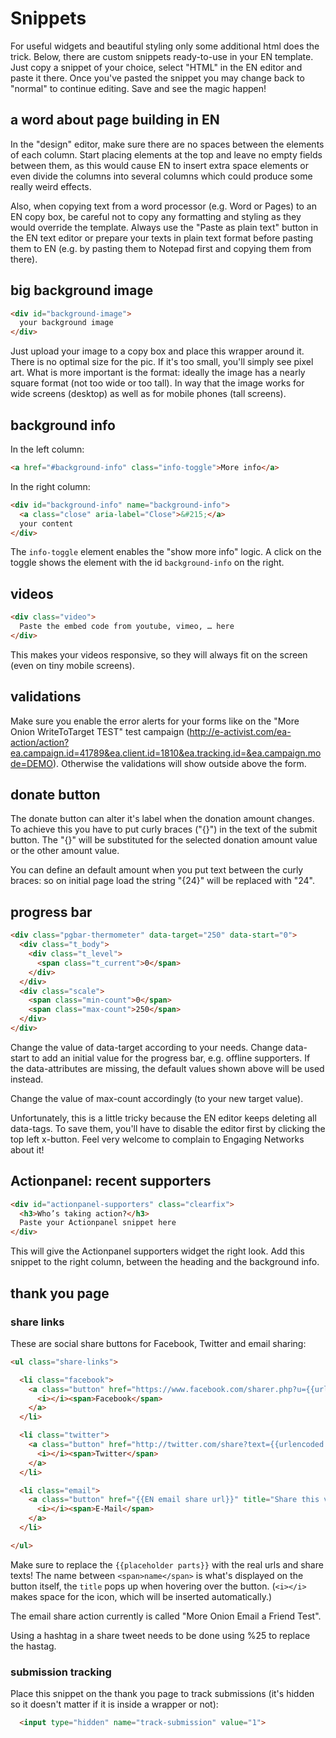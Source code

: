 # Snippets

For useful widgets and beautiful styling only some additional html does the trick. Below, there are custom snippets ready-to-use in your EN template. Just copy a snippet of your choice, select "HTML" in the EN editor and paste it there. Once you've pasted the snippet you may change back to "normal" to continue editing. Save and see the magic happen!

## a word about page building in EN

In the "design" editor, make sure there are no spaces between the elements of each column. Start placing elements at the top and leave no empty fields between them, as this would cause EN to insert extra space elements or even divide the columns into several columns which could produce some really weird effects.

Also, when copying text from a word processor (e.g. Word or Pages) to an EN copy box, be careful not to copy any formatting and styling as they would override the template. Always use the "Paste as plain text" button in the EN text editor or prepare your texts in plain text format before pasting them to EN (e.g. by pasting them to Notepad first and copying them from there).


## big background image

```html
<div id="background-image">
  your background image
</div>
```

Just upload your image to a copy box and place this wrapper around it. There is no optimal size for the pic. If it's too small, you'll simply see pixel art. What is more important is the format: ideally the image has a nearly square format (not too wide or too tall). In way that the image works for wide screens (desktop) as well as for mobile phones (tall screens). 

## background info

In the left column:

```html
<a href="#background-info" class="info-toggle">More info</a>
```

In the right column:

```html
<div id="background-info" name="background-info">
  <a class="close" aria-label="Close">&#215;</a>
  your content
</div>
```

The `info-toggle` element enables the "show more info" logic. A click on the toggle shows the element with the id `background-info` on the right.

## videos

```html
<div class="video">
  Paste the embed code from youtube, vimeo, … here
</div>
```

This makes your videos responsive, so they will always fit on the screen (even on tiny mobile screens).

## validations

Make sure you enable the error alerts for your forms like on the "More Onion WriteToTarget TEST" test campaign (http://e-activist.com/ea-action/action?ea.campaign.id=41789&ea.client.id=1810&ea.tracking.id=&ea.campaign.mode=DEMO). Otherwise the validations will show outside above the form.

## donate button

The donate button can alter it's label when the donation amount changes. To achieve this you have to put curly braces ("{}") in the text of the submit button. The "{}" will be substituted for the selected donation amount value or the other amount value.

You can define an default amount when you put text between the curly braces: so on initial page load the string "{24}" will be replaced with "24".

## progress bar

```html
<div class="pgbar-thermometer" data-target="250" data-start="0">
  <div class="t_body">
    <div class="t_level">
      <span class="t_current">0</span>
    </div>
  </div>
  <div class="scale">
    <span class="min-count">0</span>
    <span class="max-count">250</span>
  </div>
</div>
```

Change the value of data-target according to your needs. Change data-start to add an initial value for the progress bar, e.g. offline supporters. If the data-attributes are missing, the default values shown above will be used instead.

Change the value of max-count accordingly (to your new target value).

Unfortunately, this is a little tricky because the EN editor keeps deleting all data-tags. To save them, you'll have to disable the editor first by clicking the top left x-button. Feel very welcome to complain to Engaging Networks about it!

## Actionpanel: recent supporters

```html
<div id="actionpanel-supporters" class="clearfix">
  <h3>Who’s taking action?</h3>
  Paste your Actionpanel snippet here
</div>
```

This will give the Actionpanel supporters widget the right look. Add this snippet to the right column, between the heading and the background info.


## thank you page

### share links

These are social share buttons for Facebook, Twitter and email sharing:

```html
<ul class="share-links">

  <li class="facebook">
    <a class="button" href="https://www.facebook.com/sharer.php?u={{urlencoded url}}" title="Share this via Facebook!" target="_blank" data-share="facebook">
      <i></i><span>Facebook</span>
    </a>
  </li>

  <li class="twitter">
    <a class="button" href="http://twitter.com/share?text={{urlencoded share text}}&amp;url={{urlencoded url}}" title="Share this via Twitter!" target="_blank" data-share="twitter">
      <i></i><span>Twitter</span>
    </a>
  </li>

  <li class="email">
    <a class="button" href="{{EN email share url}}" title="Share this via E-Mail!" target="_blank" data-share="email">
      <i></i><span>E-Mail</span>
    </a>
  </li>

</ul>
```

Make sure to replace the `{{placeholder parts}}` with the real urls and share texts! The name between `<span>name</span>` is what's displayed on the button itself, the `title` pops up when hovering over the button. (`<i></i>` makes space for the icon, which will be inserted automatically.)

The email share action currently is called "More Onion Email a Friend Test".

Using a hashtag in a share tweet needs to be done using %25 to replace the hastag.

### submission tracking

Place this snippet on the thank you page to track submissions (it's hidden so it doesn't matter if it is inside a wrapper or not):

```html
  <input type="hidden" name="track-submission" value="1">
```

